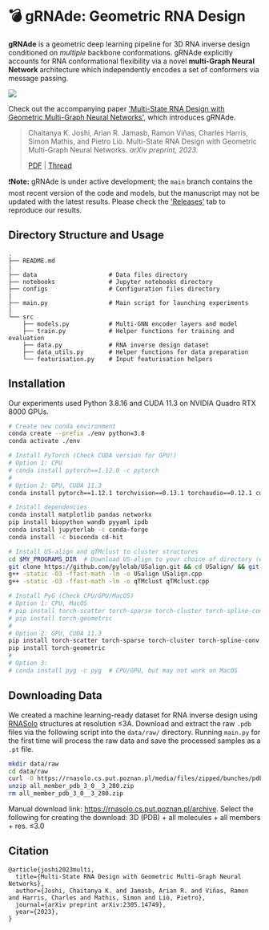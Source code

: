 # 💣 gRNAde: Geometric RNA Design

**gRNAde** is a geometric deep learning pipeline for 3D RNA inverse design conditioned on *multiple* backbone conformations. 
gRNAde explicitly accounts for RNA conformational flexibility via a novel **multi-Graph Neural Network** architecture which independently encodes a set of conformers via message passing.

![](fig/grnade_pipeline.png)

Check out the accompanying paper ['Multi-State RNA Design with Geometric Multi-Graph Neural Networks'](https://arxiv.org/abs/2305.14749), which introduces gRNAde.
> Chaitanya K. Joshi, Arian R. Jamasb, Ramon Viñas, Charles Harris, Simon Mathis, and Pietro Liò. Multi-State RNA Design with Geometric Multi-Graph Neural Networks. *arXiv preprint, 2023.*
>
>[PDF](https://arxiv.org/pdf/2305.14749.pdf) | [Thread](https://twitter.com/chaitjo/status/1662118334412800001)

❗️**Note:** gRNAde is under active development; the `main` branch contains the most recent version of the code and models, but the manuscript may not be updated with the latest results. Please check the ['Releases'](https://github.com/chaitjo/geometric-rna-design/releases) tab to reproduce our results.


## Directory Structure and Usage

```
.
├── README.md
|
├── data                    # Data files directory
├── notebooks               # Jupyter notebooks directory
├── configs                 # Configuration files directory
| 
├── main.py                 # Main script for launching experiments
|
└── src
    ├── models.py           # Multi-GNN encoder layers and model
    ├── train.py            # Helper functions for training and evaluation
    ├── data.py             # RNA inverse design dataset
    ├── data_utils.py       # Helper functions for data preparation
    └── featurisation.py    # Input featurisation helpers
```



## Installation

Our experiments used Python 3.8.16 and CUDA 11.3 on NVIDIA Quadro RTX 8000 GPUs.

```sh
# Create new conda environment
conda create --prefix ./env python=3.8
conda activate ./env

# Install PyTorch (Check CUDA version for GPU!)
# Option 1: CPU
# conda install pytorch==1.12.0 -c pytorch
#
# Option 2: GPU, CUDA 11.3
conda install pytorch==1.12.1 torchvision==0.13.1 torchaudio==0.12.1 cudatoolkit=11.3 -c pytorch

# Install dependencies
conda install matplotlib pandas networkx
pip install biopython wandb pyyaml ipdb 
conda install jupyterlab -c conda-forge
conda install -c bioconda cd-hit

# Install US-align and qTMclust to cluster structures
cd $MY_PROGRAMS_DIR  # Download US-align to your choice of directory (e.g., `~/Programs/`)
git clone https://github.com/pylelab/USalign.git && cd USalign/ && git checkout 97325d3aad852f8a4407649f25e697bbaa17e186
g++ -static -O3 -ffast-math -lm -o USalign USalign.cpp
g++ -static -O3 -ffast-math -lm -o qTMclust qTMclust.cpp

# Install PyG (Check CPU/GPU/MacOS)
# Option 1: CPU, MacOS
# pip install torch-scatter torch-sparse torch-cluster torch-spline-conv -f https://data.pyg.org/whl/torch-1.12.0+cpu.html 
# pip install torch-geometric
#
# Option 2: GPU, CUDA 11.3
pip install torch-scatter torch-sparse torch-cluster torch-spline-conv -f https://data.pyg.org/whl/torch-1.12.1+cu113.html
pip install torch-geometric
#
# Option 3: 
# conda install pyg -c pyg  # CPU/GPU, but may not work on MacOS
```



## Downloading Data

We created a machine learning-ready dataset for RNA inverse design using [RNASolo](https://rnasolo.cs.put.poznan.pl) structures at resolution ≤3A. 
Download and extract the raw `.pdb` files via the following script into the `data/raw/` directory.
Running `main.py` for the first time will process the raw data and save the processed samples as a `.pt` file.

```sh
mkdir data/raw
cd data/raw
curl -O https://rnasolo.cs.put.poznan.pl/media/files/zipped/bunches/pdb/all_member_pdb_3_0__3_280.zip
unzip all_member_pdb_3_0__3_280.zip
rm all_member_pdb_3_0__3_280.zip
```

Manual download link: https://rnasolo.cs.put.poznan.pl/archive.
Select the following for creating the download: 3D (PDB) + all molecules + all members + res. ≤3.0



## Citation

```
@article{joshi2023multi,
  title={Multi-State RNA Design with Geometric Multi-Graph Neural Networks},
  author={Joshi, Chaitanya K. and Jamasb, Arian R. and Viñas, Ramon and Harris, Charles and Mathis, Simon and Liò, Pietro},
  journal={arXiv preprint arXiv:2305.14749},
  year={2023},
}
```
